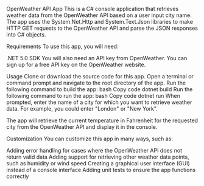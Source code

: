 OpenWeather API App
This is a C# console application that retrieves weather data from the OpenWeather API based on a user input city name. The app uses the System.Net.Http and System.Text.Json libraries to make HTTP GET requests to the OpenWeather API and parse the JSON responses into C# objects.

Requirements
To use this app, you will need:

.NET 5.0 SDK
You will also need an API key from OpenWeather. You can sign up for a free API key on the OpenWeather website.

Usage
Clone or download the source code for this app.
Open a terminal or command prompt and navigate to the root directory of the app.
Run the following command to build the app:
bash
Copy code
dotnet build
Run the following command to run the app:
bash
Copy code
dotnet run
When prompted, enter the name of a city for which you want to retrieve weather data. For example, you could enter "London" or "New York".

The app will retrieve the current temperature in Fahrenheit for the requested city from the OpenWeather API and display it in the console.

Customization
You can customize this app in many ways, such as:

Adding error handling for cases where the OpenWeather API does not return valid data
Adding support for retrieving other weather data points, such as humidity or wind speed
Creating a graphical user interface (GUI) instead of a console interface
Adding unit tests to ensure the app functions correctly
